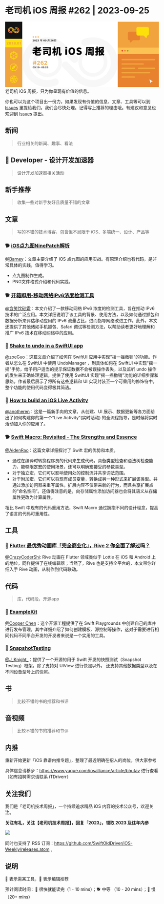 # 老司机 iOS 周报 #262 | 2023-09-25

![ios-weekly](https://github.com/SwiftOldDriver/iOS-Weekly/blob/master/assets/weekly-header/262.png?raw=true)
老司机 iOS 周报，只为你呈现有价值的信息。

你也可以为这个项目出一份力，如果发现有价值的信息、文章、工具等可以到 [Issues](https://github.com/SwiftOldDriver/iOS-Weekly/issues) 里提给我们，我们会尽快处理。记得写上推荐的理由哦。有建议和意见也欢迎到 [Issues](https://github.com/SwiftOldDriver/iOS-Weekly/issues) 提出。

## 新闻

> 行业相关的新闻、趣事、看法

##  Developer - 设计开发加速器

> 设计开发加速器相关活动

## 新手推荐

> 收集一些对新手友好且质量不错的文章

## 文章

> 写的不错的技术博客，包含但不局限于 iOS、多端统一、设计、产品等

### 🐕 [iOS点九图NinePatch解析](https://mp.weixin.qq.com/s/angyJag7AZntt2FLNCOuXw)

[@Barney](~https://github.com/BarneyZhaoooo~)：文章主要介绍了 iOS 点九图的应用实战。有原理介绍也有代码，是非常具体的实践，值得学习。

- 点九图制作生成。
- PNG文件格式介绍和代码实践。


### 🐕 [开箱即用-移动网络IPv6浓度检测工具](https://juejin.cn/post/7278899547828224039)

[@含笑饮砒霜](https://weibo.com/chinafishnews/)：本文介绍了一款移动网络 IPv6 浓度的检测工具，旨在推动 IPv6 技术的广泛应用。本文详细说明了该工具的背景、使用方法，以及如何通过抓包和数据分析来评估移动应用的 IPv6 流量占比，进而指导网络改进工作。此外，本文还提供了其他诸如手机抓包、Safari 调试等检测方法，以帮助读者更好地理解和推广 IPv6 技术在移动网络中的应用。

### 🐎 [Shake to undo in a SwiftUI app](https://blog.thomasdurand.fr/story/2023-09-04-shake-to-undo-swiftui/)

[@zoeGuo](https://github.com/zoeGuo)：这篇文章介绍了如何在 SwiftUI 应用中实现"摇一摇撤销"的功能。作者从怎么在 SwiftUI 中使用 UndoManager ，到具体如何在 SwiftUI 中实现"摇一摇"手势，给予用户适当的提示保证数据不会被误操作丢失，以及监听 undo 操作的发生来正确处理逻辑，提供了使用 SwiftUI 实现"摇一摇撤销"功能的详细步骤和思路。作者最后展示了将所有这些逻辑和 UI 实现封装至一个可重用的修饰符中，整个功能的使用代码变得极其简洁。

### 🐢 [How to build an iOS Live Activity](https://medium.com/kinandcartacreated/how-to-build-ios-live-activity-d1b2f238819e)

[@anotheren](https://github.com/anotheren)：这是一篇新手向的文章，从创建、UI 展示、数据更新等各方面给出了如何构建你的第一个“Live Activity”(实时活动) 的全流程指导，是时候将实时活动加入你的应用了。

### 🐕 [Swift Macro: Revisited - The Strengths and Essence](https://wezzard.com/post/2023/08/swift-macro-revisited-the-strengths-and-essence-a5a4)

[@AidenRao](https://weibo.com/AidenRao)：这篇文章详细探讨了 Swift 宏的优势和本质。

- 通过在编译时转换程序员的代码来生成代码。具备类型检查和语法树检查能力，能够限定宏的使用场景，还可以明确宏接受的参数类型。
- 对于独立宏，它们可以影响使用处的控制流并共享词法范围。
- 对于附加宏，它们可以将现有成员变量，转换成另一种形式来扩展该类型。并通过添加访问器来重写属性。扩展内容不仅带来新的行为，而且共享扩展点的”命名空间”。还值得注意的是，向存储属性添加访问器也会将其语义从存储属性更改为计算属性。

相比 Swift 中现有的代码重用方法，Swift Macro 通过拥抱不同的设计理念，提高了语言的代码可重用性。

## 工具

### 🐎 [Flutter 最优秀动画库「完全商业化」，Rive 2 你全面了解过吗？](https://juejin.cn/post/7275155682051145787)

[@CrazyCoderShi](https://github.com/CrazyCoderShi): Rive 动画在 Flutter 领域类似于 Lottie 在 iOS 和 Android 上的地位，同样提供了在线编辑器；当然了，Rive 也是支持全平台的，本文带你详细入手 Rive 动画，从制作到代码联动。

## 代码

> 库，代码段，开源app

### 🐎 [ExampleKit](https://github.com/toph42/ExampleKit)

[@Cooper Chen](https://github.com/cjlcooper)：这个开源工程提供了在 Swift Playgrounds 中创建自己的库并进行发布管理，其中详细介绍了如何创建模板、源控制等操作，这对于需要进行相同代码不同平台开发的开发者来说是一个实用的工具。

### 🐎 [SnapshotTesting](https://github.com/pointfreeco/swift-snapshot-testing)

[@J_Knight_](https://github.com/knightsj)：提供了一个开源的用于 Swift 开发的快照测试（Snapshot Testing）框架。除了支持对 UIView 进行快照以外， 还支持其他数据类型以及在不同设备型号上的快照。

## 书

> 比较不错的书的推荐和书评

## 音视频

> 比较不错的书的推荐和书评

## 内推

重新开始更新「iOS 靠谱内推专题」，整理了最近明确在招人的岗位，供大家参考

具体信息请移步：https://www.yuque.com/iosalliance/article/bhutav 进行查看（如有招聘需求请联系 iTDriverr）

## 关注我们

我们是「老司机技术周报」，一个持续追求精品 iOS 内容的技术公众号，欢迎关注。

**关注有礼，关注【老司机技术周报】，回复「2023」，领取 2023 及往年内参**

![](https://github.com/SwiftOldDriver/iOS-Weekly/blob/master/assets/qrcode_for_wechat.jpg?raw=true)

同时也支持了 RSS 订阅：https://github.com/SwiftOldDriver/iOS-Weekly/releases.atom 。

## 说明

🚧 表示需某工具，🌟 表示编辑推荐

预计阅读时间：🐎 很快就能读完（1 - 10 mins）；🐕 中等 （10 - 20 mins）；🐢 慢（20+ mins）
